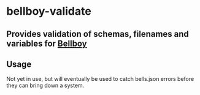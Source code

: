 # bellboy-validate
## Provides validation of schemas, filenames and variables for [Bellboy](http://github.com/Grayda/bellboy)

## Usage
Not yet in use, but will eventually be used to catch bells.json errors before they can bring down a system.
